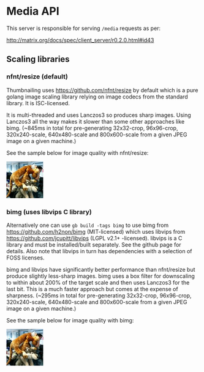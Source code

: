 # Media API

This server is responsible for serving `/media` requests as per:

http://matrix.org/docs/spec/client_server/r0.2.0.html#id43

## Scaling libraries

### nfnt/resize (default)

Thumbnailing uses https://github.com/nfnt/resize by default which is a pure golang image scaling library relying on image codecs from the standard library. It is ISC-licensed.

It is multi-threaded and uses Lanczos3 so produces sharp images. Using Lanczos3 all the way makes it slower than some other approaches like bimg. (~845ms in total for pre-generating 32x32-crop, 96x96-crop, 320x240-scale, 640x480-scale and 800x600-scale from a given JPEG image on a given machine.)

See the sample below for image quality with nfnt/resize:

![](nfnt-96x96-crop.jpg)

### bimg (uses libvips C library)

Alternatively one can use `gb build -tags bimg` to use bimg from https://github.com/h2non/bimg (MIT-licensed) which uses libvips from https://github.com/jcupitt/libvips (LGPL v2.1+ -licensed). libvips is a C library and must be installed/built separately. See the github page for details. Also note that libvips in turn has dependencies with a selection of FOSS licenses.

bimg and libvips have significantly better performance than nfnt/resize but produce slightly less-sharp images. bimg uses a box filter for downscaling to within about 200% of the target scale and then uses Lanczos3 for the last bit. This is a much faster approach but comes at the expense of sharpness. (~295ms in total for pre-generating 32x32-crop, 96x96-crop, 320x240-scale, 640x480-scale and 800x600-scale from a given JPEG image on a given machine.)

See the sample below for image quality with bimg:

![](bimg-96x96-crop.jpg)
